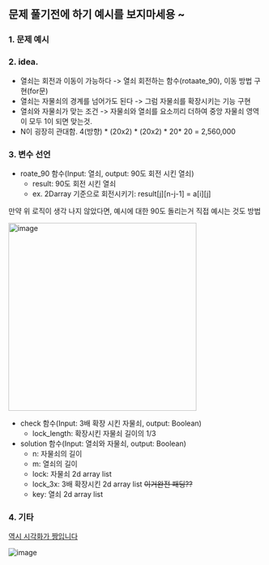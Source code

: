 ## 문제 풀기전에 하기 예시를 보지마세용 ~

### 1. 문제 예시


### 2. idea.

- 열쇠는 회전과 이동이 가능하다 -> 열쇠 회전하는 함수(rotaate_90), 이동 방법 구현(for문)
- 열쇠는 자물쇠의 경계를 넘어가도 된다 -> 그럼 자물쇠를 확장시키는 기능 구현
- 열쇠와 자물쇠가 맞는 조건 -> 자물쇠와 열쇠를 요소끼리 더하여  중앙 자물쇠 영역이 모두 1이 되면 맞는것. 
- N이 굉장히 관대함. 4(방향) * (20x2) * (20x2) * 20* 20 = 2,560,000  

### 3. 변수 선언

- roate_90 함수(Input: 열쇠, output: 90도 회전 시킨 열쇠)
  - result: 90도 회전 시킨 열쇠
  - ex. 2Darray 기준으로 회전시키기: result[j][n-j-1] = a[i][j]

만약 위 로직이 생각 나지 않았다면, 예시에 대한 90도 돌리는거 직접 예시는 것도 방법

<img width="371" alt="image" src="https://user-images.githubusercontent.com/39439424/227097746-a25900ba-1419-45ed-a993-6ffbdfc76205.png">


- check 함수(Input: 3배 확장 시킨 자물쇠, output: Boolean)
  - lock_length: 확장시킨 자물쇠 길이의 1/3
- solution 함수(Input: 열쇠와 자물쇠, output: Boolean)
  - n: 자물쇠의 길이
  - m: 열쇠의 길이
  - lock: 자물쇠 2d array list
  - lock_3x: 3배 확장시킨 2d array list ~~이거완전 패딩??~~
  - key: 열쇠 2d array list


### 4. 기타


[역시 시각화가 짱입니다](https://docs.google.com/spreadsheets/d/1Jf18u-kJ9rUhMqmRO3rO9SO_fU0VvCwDNYiRSEb-evk/edit#gid=0)

![image](https://user-images.githubusercontent.com/39439424/226937819-209cd93b-ed7d-42ea-b214-8a0773a466f8.png)
